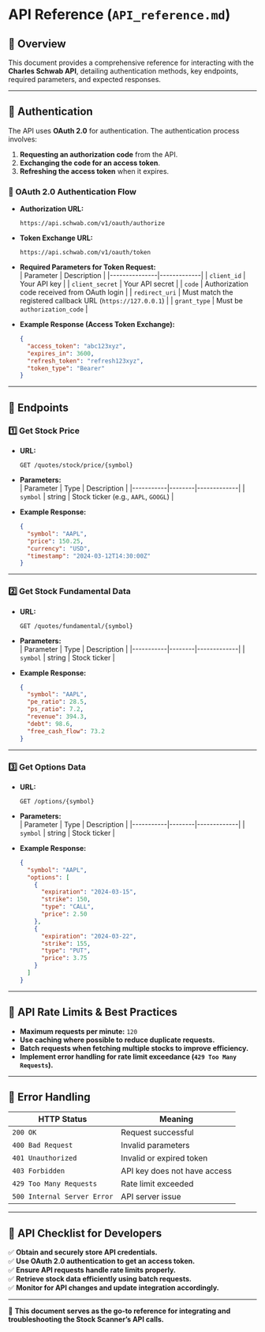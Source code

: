 # **API Reference (`API_reference.md`)**  

## **📍 Overview**  
This document provides a comprehensive reference for interacting with the **Charles Schwab API**, detailing authentication methods, key endpoints, required parameters, and expected responses.  

---

## **📌 Authentication**  
The API uses **OAuth 2.0** for authentication. The authentication process involves:  
1. **Requesting an authorization code** from the API.  
2. **Exchanging the code for an access token**.  
3. **Refreshing the access token** when it expires.  

### **🔹 OAuth 2.0 Authentication Flow**  
- **Authorization URL:**  
  ```
  https://api.schwab.com/v1/oauth/authorize
  ```
- **Token Exchange URL:**  
  ```
  https://api.schwab.com/v1/oauth/token
  ```
- **Required Parameters for Token Request:**  
  | Parameter       | Description |
  |---------------|-------------|
  | `client_id`   | Your API key |
  | `client_secret` | Your API secret |
  | `code`        | Authorization code received from OAuth login |
  | `redirect_uri` | Must match the registered callback URL (`https://127.0.0.1`) |
  | `grant_type`  | Must be `authorization_code` |

- **Example Response (Access Token Exchange):**  
  ```json
  {
    "access_token": "abc123xyz",
    "expires_in": 3600,
    "refresh_token": "refresh123xyz",
    "token_type": "Bearer"
  }
  ```

---

## **📌 Endpoints**  

### **1️⃣ Get Stock Price**  
- **URL:**  
  ```
  GET /quotes/stock/price/{symbol}
  ```
- **Parameters:**  
  | Parameter  | Type   | Description |
  |-----------|--------|-------------|
  | `symbol`  | string | Stock ticker (e.g., `AAPL`, `GOOGL`) |

- **Example Response:**  
  ```json
  {
    "symbol": "AAPL",
    "price": 150.25,
    "currency": "USD",
    "timestamp": "2024-03-12T14:30:00Z"
  }
  ```

---

### **2️⃣ Get Stock Fundamental Data**  
- **URL:**  
  ```
  GET /quotes/fundamental/{symbol}
  ```
- **Parameters:**  
  | Parameter  | Type   | Description |
  |-----------|--------|-------------|
  | `symbol`  | string | Stock ticker |

- **Example Response:**  
  ```json
  {
    "symbol": "AAPL",
    "pe_ratio": 28.5,
    "ps_ratio": 7.2,
    "revenue": 394.3,
    "debt": 98.6,
    "free_cash_flow": 73.2
  }
  ```

---

### **3️⃣ Get Options Data**  
- **URL:**  
  ```
  GET /options/{symbol}
  ```
- **Parameters:**  
  | Parameter  | Type   | Description |
  |-----------|--------|-------------|
  | `symbol`  | string | Stock ticker |

- **Example Response:**  
  ```json
  {
    "symbol": "AAPL",
    "options": [
      {
        "expiration": "2024-03-15",
        "strike": 150,
        "type": "CALL",
        "price": 2.50
      },
      {
        "expiration": "2024-03-22",
        "strike": 155,
        "type": "PUT",
        "price": 3.75
      }
    ]
  }
  ```

---

## **📌 API Rate Limits & Best Practices**  
- **Maximum requests per minute:** `120`  
- **Use caching where possible to reduce duplicate requests.**  
- **Batch requests when fetching multiple stocks to improve efficiency.**  
- **Implement error handling for rate limit exceedance (`429 Too Many Requests`).**  

---

## **📌 Error Handling**  
| HTTP Status | Meaning |
|-------------|---------|
| `200 OK` | Request successful |
| `400 Bad Request` | Invalid parameters |
| `401 Unauthorized` | Invalid or expired token |
| `403 Forbidden` | API key does not have access |
| `429 Too Many Requests` | Rate limit exceeded |
| `500 Internal Server Error` | API server issue |

---

## **📌 API Checklist for Developers**  
✅ **Obtain and securely store API credentials.**  
✅ **Use OAuth 2.0 authentication to get an access token.**  
✅ **Ensure API requests handle rate limits properly.**  
✅ **Retrieve stock data efficiently using batch requests.**  
✅ **Monitor for API changes and update integration accordingly.**  

---

🚀 **This document serves as the go-to reference for integrating and troubleshooting the Stock Scanner’s API calls.**  
